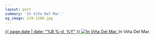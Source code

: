 ```yaml
---
layout: post
summary: 'In Viña Del Mar.'
og_image: 129-1280.jpg
---
```


<p>
 <time>
  <a href="/129">
   {{ page.date | date: "%B %-d, %Y" }}
  </a>
 </time>
 <a href="/129">
  <img alt="In Viña Del Mar." sizes="(min-width: 700px) 50vw, calc(100vw - 2rem)" src="{{ site.assets_url }}/129-640.jpg" srcset="{{ site.assets_url }}/129-1280.jpg 1280w, {{ site.assets_url }}/129-960.jpg 960w, {{ site.assets_url }}/129-640.jpg 640w, {{ site.assets_url }}/129-320.jpg 320w"/>
 </a>
 <span>
  In Viña Del Mar.
 </span>
</p>
